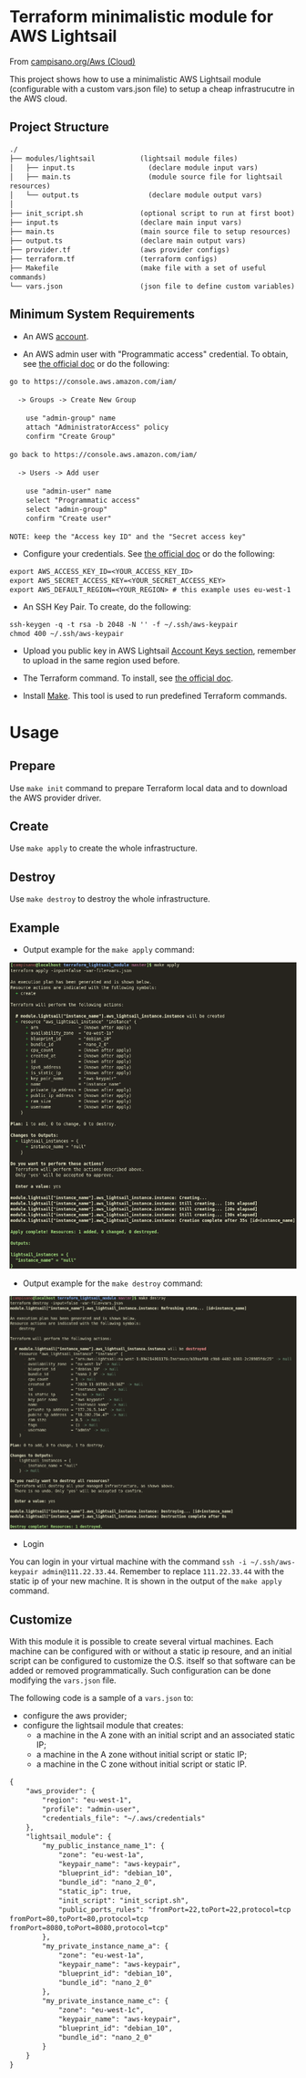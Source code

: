 # Terraform minimalistic module for AWS Lightsail

From [campisano.org/Aws (Cloud)](http://www.campisano.org/wiki/en/Aws_(Cloud)#Use_AWS_lightsail_simplified_service)

This project shows how to use a minimalistic AWS Lightsail module (configurable with a custom vars.json file) to setup a cheap infrastrucutre in the AWS cloud.



Project Structure
-----------------

```
./
├── modules/lightsail           (lightsail module files)
│   ├── input.ts                  (declare module input vars)
│   ├── main.ts                   (module source file for lightsail resources)
│   └── output.ts                 (declare module output vars)
│
├── init_script.sh              (optional script to run at first boot)
├── input.ts                    (declare main input vars)
├── main.ts                     (main source file to setup resources)
├── output.ts                   (declare main output vars)
├── provider.tf                 (aws provider configs)
├── terraform.tf                (terraform configs)
├── Makefile                    (make file with a set of useful commands)
└── vars.json                   (json file to define custom variables)
```



Minimum System Requirements
---------------------------

* An AWS [account](https://portal.aws.amazon.com/gp/aws/developer/registration/index.html?client=lightsail).

* An AWS admin user with "Programmatic access" credential. To obtain, see [the official doc](https://docs.aws.amazon.com/IAM/latest/UserGuide/getting-started_create-admin-group.html) or do the following:

```
go to https://console.aws.amazon.com/iam/

  -> Groups -> Create New Group

    use "admin-group" name
    attach "AdministratorAccess" policy
    confirm "Create Group"

go back to https://console.aws.amazon.com/iam/

  -> Users -> Add user

    use "admin-user" name
    select "Programmatic access"
    select "admin-group"
    confirm "Create user"

NOTE: keep the "Access key ID" and the "Secret access key"
```

* Configure your credentials. See [the official doc](https://docs.aws.amazon.com/cli/latest/userguide/cli-configure-envvars.html) or do the following:

```
export AWS_ACCESS_KEY_ID=<YOUR_ACCESS_KEY_ID>
export AWS_SECRET_ACCESS_KEY=<YOUR_SECRET_ACCESS_KEY>
export AWS_DEFAULT_REGION=<YOUR_REGION> # this example uses eu-west-1
```

* An SSH Key Pair. To create, do the following:

```
ssh-keygen -q -t rsa -b 2048 -N '' -f ~/.ssh/aws-keypair
chmod 400 ~/.ssh/aws-keypair
```

* Upload you public key in AWS Lightsail [Account Keys section](https://lightsail.aws.amazon.com/ls/webapp/account/keys), remember to upload in the same region used before.

* The Terraform command. To install, see [the official doc](https://www.terraform.io/downloads.html).

* Install [Make](https://www.gnu.org/software/make/). This tool is used to run predefined Terraform commands.



# Usage



Prepare
-------

Use `make init` command to prepare Terraform local data and to download the AWS provider driver.

Create
------

Use `make apply` to create the whole infrastructure.

Destroy
-------

Use `make destroy` to destroy the whole infrastructure.



Example
-------

* Output example for the `make apply` command:

![make apply image](/docs/README.md/make_apply.png?raw=true "make apply command")

* Output example for the `make destroy` command:

![make destroy image](/docs/README.md/make_destroy.png?raw=true "make destroy command")

* Login

You can login in your virtual machine with the command `ssh -i ~/.ssh/aws-keypair admin@111.22.33.44`. Remember to replace `111.22.33.44` with the static ip of your new machine. It is shown in the output of the `make apply` command.



Customize
---------

With this module it is possible to create several virtual machines. Each machine can be configured with or without a static ip resoure, and an initial script can be configured to customize the O.S. itself so that software can be added or removed programmatically. Such configuration can be done modifying the `vars.json` file.

The following code is a sample of a `vars.json` to:
* configure the aws provider;
* configure the lightsail module that creates:
  * a machine in the A zone with an initial script and an associated static IP;
  * a machine in the A zone without initial script or static IP;
  * a machine in the C zone without initial script or static IP.

```
{
    "aws_provider": {
        "region": "eu-west-1",
        "profile": "admin-user",
        "credentials_file": "~/.aws/credentials"
    },
    "lightsail_module": {
        "my_public_instance_name_1": {
            "zone": "eu-west-1a",
            "keypair_name": "aws-keypair",
            "blueprint_id": "debian_10",
            "bundle_id": "nano_2_0",
            "static_ip": true,
            "init_script": "init_script.sh",
            "public_ports_rules": "fromPort=22,toPort=22,protocol=tcp fromPort=80,toPort=80,protocol=tcp fromPort=8080,toPort=8080,protocol=tcp"
        },
        "my_private_instance_name_a": {
            "zone": "eu-west-1a",
            "keypair_name": "aws-keypair",
            "blueprint_id": "debian_10",
            "bundle_id": "nano_2_0"
        },
        "my_private_instance_name_c": {
            "zone": "eu-west-1c",
            "keypair_name": "aws-keypair",
            "blueprint_id": "debian_10",
            "bundle_id": "nano_2_0"
        }
    }
}
```
